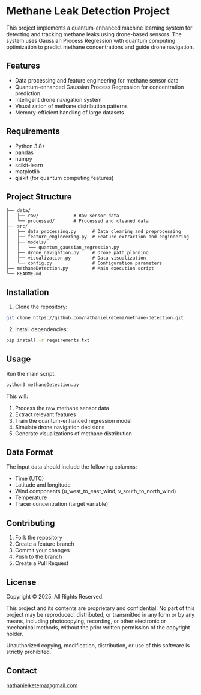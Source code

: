 # Methane Leak Detection Project

This project implements a quantum-enhanced machine learning system for detecting and tracking methane leaks using drone-based sensors. The system uses Gaussian Process Regression with quantum computing optimization to predict methane concentrations and guide drone navigation.

## Features

- Data processing and feature engineering for methane sensor data
- Quantum-enhanced Gaussian Process Regression for concentration prediction
- Intelligent drone navigation system
- Visualization of methane distribution patterns
- Memory-efficient handling of large datasets

## Requirements

- Python 3.8+
- pandas
- numpy
- scikit-learn
- matplotlib
- qiskit (for quantum computing features)

## Project Structure

```plaintext
├── data/
│   ├── raw/             # Raw sensor data
│   └── processed/       # Processed and cleaned data
├── src/
│   ├── data_processing.py      # Data cleaning and preprocessing
│   ├── feature_engineering.py  # Feature extraction and engineering
│   ├── models/
│   │   └── quantum_gaussian_regression.py
│   ├── drone_navigation.py     # Drone path planning
│   ├── visualization.py        # Data visualization
│   └── config.py               # Configuration parameters
├── methaneDetection.py         # Main execution script
└── README.md
```

## Installation

1. Clone the repository:

```bash
git clone https://github.com/nathanielketema/methane-detection.git
```

2. Install dependencies:
```bash
pip install -r requirements.txt
```

## Usage

Run the main script:
```bash
python3 methaneDetection.py
```

This will:
1. Process the raw methane sensor data
2. Extract relevant features
3. Train the quantum-enhanced regression model
4. Simulate drone navigation decisions
5. Generate visualizations of methane distribution

## Data Format

The input data should include the following columns:
- Time (UTC)
- Latitude and longitude
- Wind components (u_west_to_east_wind, v_south_to_north_wind)
- Temperature
- Tracer concentration (target variable)

## Contributing

1. Fork the repository
2. Create a feature branch
3. Commit your changes
4. Push to the branch
5. Create a Pull Request

## License

Copyright © 2025. All Rights Reserved.

This project and its contents are proprietary and confidential. No part of this project may be reproduced, distributed, or transmitted in any form or by any means, including photocopying, recording, or other electronic or mechanical methods, without the prior written permission of the copyright holder.

Unauthorized copying, modification, distribution, or use of this software is strictly prohibited.

## Contact

nathanielketema@gmail.com

